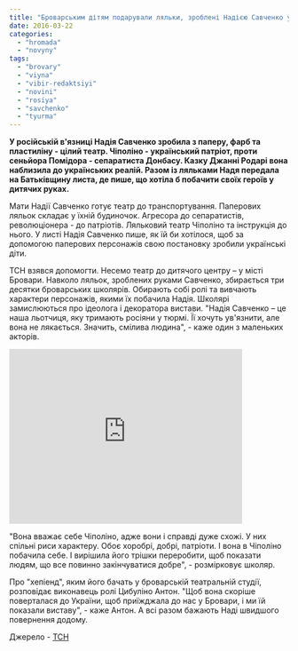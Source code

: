 ```yaml
---
title: "Броварським дітям подарували ляльки, зроблені Надією Савченко у російській тюрмі, - ВІДЕО"
date: 2016-03-22
categories: 
  - "hromada"
  - "novyny"
tags: 
  - "brovary"
  - "viyna"
  - "vibir-redaktsiyi"
  - "novini"
  - "rosiya"
  - "savchenko"
  - "tyurma"
---
```


**У російській в'язниці Надія Савченко зробила з паперу, фарб та пластиліну - цілий театр. Чіполіно - український патріот, проти сеньйора Помідора - сепаратиста Донбасу. Казку Джанні Родарі вона наблизила до українських реалій. Разом із ляльками Надя передала на Батьківщину листа, де пише, що хотіла б побачити своїх героїв у дитячих руках.**

Мати Надії Савченко готує театр до транспортування. Паперових ляльок складає у їхній будиночок. Агресора до сепаратистів, революціонера - до патріотів. Ляльковий театр Чіполіно та інструкція до нього. У листі Надія Савченко пише, як їй би хотілося, щоб за допомогою паперових персонажів свою постановку зробили українські діти.

ТСН взявся допомогти. Несемо театр до дитячого центру – у місті Бровари. Навколо ляльок, зроблених руками Савченко, збирається три десятки броварських школярів. Обирають собі ролі та вивчають характери персонажів, якими їх побачила Надія. Школярі замислюються про ідеолога і декоратора вистави. "Надія Савченко – це наша льотчиця, яку тримають росіяни у тюрмі. Її хочуть ув'язнити, але вона не лякається. Значить, смілива людина", - каже один з маленьких акторів.

<iframe src="https://www.youtube.com/embed/VaTsliE0p8E" width="420" height="315" frameborder="0" allowfullscreen="allowfullscreen"></iframe>

"Вона вважає себе Чіполіно, адже вони і справді дуже схожі. У них спільні риси характеру. Обоє хоробрі, добрі, патріоти. І вона в Чіполіно побачила себе. І вирішила його трішки переробити, щоб показати людям, що все повинно закінчуватися добре", - розмірковує школяр.

Про "хепіенд", яким його бачать у броварській театральній студії, розповідає виконавець ролі Цибуліно Антон. "Щоб вона скоріше поверталася до України, щоб приїжджала до нас у Бровари, і ми їй показали виставу", - каже Антон. А всі разом бажають Наді швидшого повернення додому.

Джерело - [ТСН](https://tsn.ua/ukrayina/shkolyari-vidtvorili-vistavu-z-lyalkami-i-za-scenariyem-nadiyi-savchenko-614350.html)
